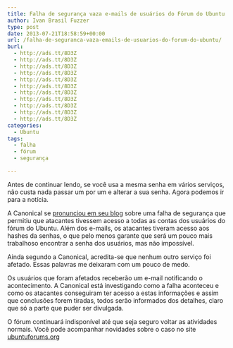 ```yaml
---
title: Falha de segurança vaza e-mails de usuários do Fórum do Ubuntu
author: Ivan Brasil Fuzzer
type: post
date: 2013-07-21T18:58:59+00:00
url: /falha-de-seguranca-vaza-emails-de-usuarios-do-forum-do-ubuntu/
burl:
  - http://ads.tt/8D3Z
  - http://ads.tt/8D3Z
  - http://ads.tt/8D3Z
  - http://ads.tt/8D3Z
  - http://ads.tt/8D3Z
  - http://ads.tt/8D3Z
  - http://ads.tt/8D3Z
  - http://ads.tt/8D3Z
  - http://ads.tt/8D3Z
  - http://ads.tt/8D3Z
  - http://ads.tt/8D3Z
categories:
  - Ubuntu
tags:
  - falha
  - fórum
  - segurança

---
```

Antes de continuar lendo, se você usa a mesma senha em vários serviços, não custa nada passar um por um e alterar a sua senha. Agora podemos ir para a notícia.

A Canonical se <a href="http://blog.canonical.com/2013/07/21/notice-of-security-breach-on-ubuntu-forums-site/" target="_blank" rel="nofollow">pronunciou em seu blog</a> sobre uma falha de segurança que permitiu que atacantes tivessem acesso a todas as contas dos usuários do fórum do Ubuntu. Além dos e-mails, os atacantes tiveram acesso aos hashes da senhas, o que pelo menos garante que será um pouco mais trabalhoso encontrar a senha dos usuários, mas não impossível.

Ainda segundo a Canonical, acredita-se que nenhum outro serviço foi afetado. Essas palavras me deixaram com um pouco de medo.

Os usuários que foram afetados receberão um e-mail notificando o acontecimento. A Canonical está investigando como a falha aconteceu e como os atacantes conseguiram ter acesso a estas informações e assim que conclusões forem tiradas, todos serão informados dos detalhes, claro que só a parte que puder ser divulgada.

O fórum continuará indisponível até que seja seguro voltar as atividades normais. Você pode acompanhar novidades sobre o caso no site <a href="http://ubuntuforums.org" target="_blank" rel="nofollow">ubuntuforums.org</a>